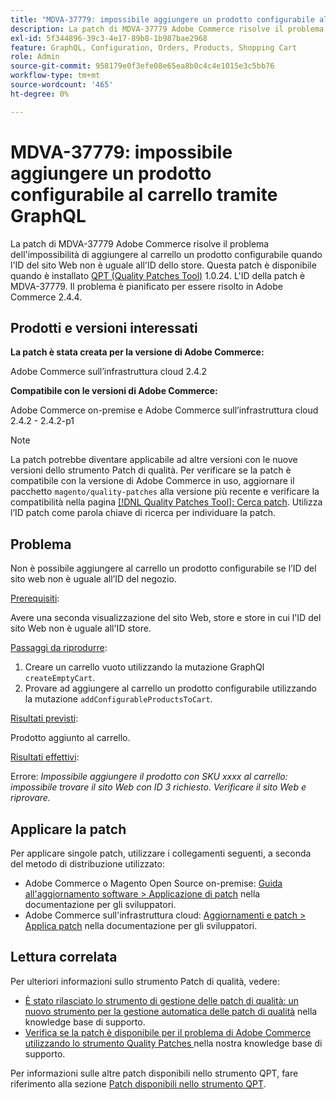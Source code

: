 ```yaml
---
title: "MDVA-37779: impossibile aggiungere un prodotto configurabile al carrello tramite GraphQL"
description: La patch di MDVA-37779 Adobe Commerce risolve il problema dell'impossibilità di aggiungere al carrello un prodotto configurabile quando l'ID del sito Web non è uguale all'ID dello store. Questa patch è disponibile quando è installato [Quality Patches Tool (QPT)](/help/announcements/adobe-commerce-announcements/magento-quality-patches-released-new-tool-to-self-serve-quality-patches.md) 1.0.24. L'ID della patch è MDVA-37779. Il problema è pianificato per essere risolto in Adobe Commerce 2.4.4. 
exl-id: 5f344896-39c3-4e17-89b8-1b987bae2968
feature: GraphQL, Configuration, Orders, Products, Shopping Cart
role: Admin
source-git-commit: 958179e0f3efe08e65ea8b0c4c4e1015e3c5bb76
workflow-type: tm+mt
source-wordcount: '465'
ht-degree: 0%

---
```


# MDVA-37779: impossibile aggiungere un prodotto configurabile al carrello tramite GraphQL

La patch di MDVA-37779 Adobe Commerce risolve il problema dell&#39;impossibilità di aggiungere al carrello un prodotto configurabile quando l&#39;ID del sito Web non è uguale all&#39;ID dello store. Questa patch è disponibile quando è installato [QPT (Quality Patches Tool)](/help/announcements/adobe-commerce-announcements/magento-quality-patches-released-new-tool-to-self-serve-quality-patches.md) 1.0.24. L&#39;ID della patch è MDVA-37779. Il problema è pianificato per essere risolto in Adobe Commerce 2.4.4.

## Prodotti e versioni interessati

**La patch è stata creata per la versione di Adobe Commerce:**

Adobe Commerce sull’infrastruttura cloud 2.4.2

**Compatibile con le versioni di Adobe Commerce:**

Adobe Commerce on-premise e Adobe Commerce sull’infrastruttura cloud 2.4.2 - 2.4.2-p1

>[!NOTE]
>
>La patch potrebbe diventare applicabile ad altre versioni con le nuove versioni dello strumento Patch di qualità. Per verificare se la patch è compatibile con la versione di Adobe Commerce in uso, aggiornare il pacchetto `magento/quality-patches` alla versione più recente e verificare la compatibilità nella pagina [[!DNL Quality Patches Tool]: Cerca patch](https://devdocs.magento.com/quality-patches/tool.html#patch-grid). Utilizza l’ID patch come parola chiave di ricerca per individuare la patch.

## Problema

Non è possibile aggiungere al carrello un prodotto configurabile se l’ID del sito web non è uguale all’ID del negozio.

<u>Prerequisiti</u>:

Avere una seconda visualizzazione del sito Web, store e store in cui l&#39;ID del sito Web non è uguale all&#39;ID store.

<u>Passaggi da riprodurre</u>:

1. Creare un carrello vuoto utilizzando la mutazione GraphQl `createEmptyCart`.
1. Provare ad aggiungere al carrello un prodotto configurabile utilizzando la mutazione `addConfigurableProductsToCart`.

<u>Risultati previsti</u>:

Prodotto aggiunto al carrello.

<u>Risultati effettivi</u>:

Errore: *Impossibile aggiungere il prodotto con SKU xxxx al carrello: impossibile trovare il sito Web con ID 3 richiesto. Verificare il sito Web e riprovare.*

## Applicare la patch

Per applicare singole patch, utilizzare i collegamenti seguenti, a seconda del metodo di distribuzione utilizzato:

* Adobe Commerce o Magento Open Source on-premise: [Guida all&#39;aggiornamento software > Applicazione di patch](https://devdocs.magento.com/guides/v2.4/comp-mgr/patching/mqp.html) nella documentazione per gli sviluppatori.
* Adobe Commerce sull&#39;infrastruttura cloud: [Aggiornamenti e patch > Applica patch](https://devdocs.magento.com/cloud/project/project-patch.html) nella documentazione per gli sviluppatori.


## Lettura correlata

Per ulteriori informazioni sullo strumento Patch di qualità, vedere:

* [È stato rilasciato lo strumento di gestione delle patch di qualità: un nuovo strumento per la gestione automatica delle patch di qualità](/help/announcements/adobe-commerce-announcements/magento-quality-patches-released-new-tool-to-self-serve-quality-patches.md) nella knowledge base di supporto.
* [Verifica se la patch è disponibile per il problema di Adobe Commerce utilizzando lo strumento Quality Patches ](/help/support-tools/patches-available-in-qpt-tool/check-patch-for-magento-issue-with-magento-quality-patches.md) nella nostra knowledge base di supporto.

Per informazioni sulle altre patch disponibili nello strumento QPT, fare riferimento alla sezione [Patch disponibili nello strumento QPT](https://support.magento.com/hc/en-us/sections/360010506631-Patches-available-in-QPT-tool-).

